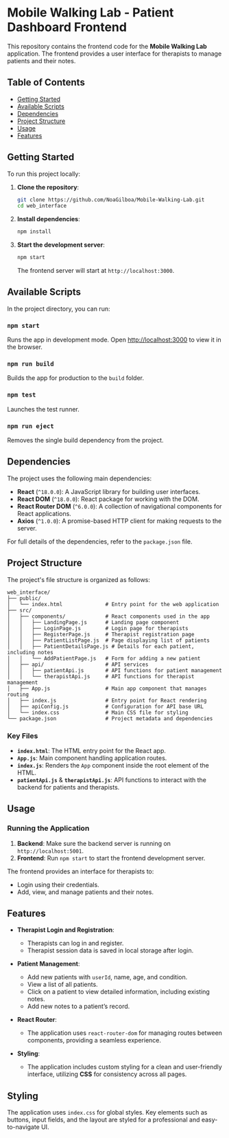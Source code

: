 
# Mobile Walking Lab - Patient Dashboard Frontend

This repository contains the frontend code for the **Mobile Walking Lab** application. The frontend provides a user interface for therapists to manage patients and their notes.

## Table of Contents

- [Getting Started](#getting-started)
- [Available Scripts](#available-scripts)
- [Dependencies](#dependencies)
- [Project Structure](#project-structure)
- [Usage](#usage)
- [Features](#features)

## Getting Started

To run this project locally:

1. **Clone the repository**:

    ```sh
    git clone https://github.com/NoaGilboa/Mobile-Walking-Lab.git
    cd web_interface
    ```

2. **Install dependencies**:

    ```sh
    npm install
    ```

3. **Start the development server**:

    ```sh
    npm start
    ```

    The frontend server will start at `http://localhost:3000`.

## Available Scripts

In the project directory, you can run:

### `npm start`

Runs the app in development mode. Open [http://localhost:3000](http://localhost:3000) to view it in the browser.

### `npm run build`

Builds the app for production to the `build` folder.

### `npm test`

Launches the test runner.

### `npm run eject`

Removes the single build dependency from the project.

## Dependencies

The project uses the following main dependencies:

- **React** (`^18.0.0`): A JavaScript library for building user interfaces.
- **React DOM** (`^18.0.0`): React package for working with the DOM.
- **React Router DOM** (`^6.0.0`): A collection of navigational components for React applications.
- **Axios** (`^1.0.0`): A promise-based HTTP client for making requests to the server.

For full details of the dependencies, refer to the `package.json` file.

## Project Structure

The project's file structure is organized as follows:

```
web_interface/
├── public/
│   └── index.html              # Entry point for the web application
├── src/
│   ├── components/             # React components used in the app
│   │   ├── LandingPage.js      # Landing page component
│   │   ├── LoginPage.js        # Login page for therapists
│   │   ├── RegisterPage.js     # Therapist registration page
│   │   ├── PatientListPage.js  # Page displaying list of patients
│   │   ├── PatientDetailsPage.js # Details for each patient, including notes
│   │   └── AddPatientPage.js   # Form for adding a new patient
│   ├── api/                    # API services
│   │   ├── patientApi.js       # API functions for patient management
│   │   └── therapistApi.js     # API functions for therapist management
│   ├── App.js                  # Main app component that manages routing
│   ├── index.js                # Entry point for React rendering
│   ├── apiConfig.js            # Configuration for API base URL
│   └── index.css               # Main CSS file for styling
└── package.json                # Project metadata and dependencies
```

### Key Files

- **`index.html`**: The HTML entry point for the React app.
- **`App.js`**: Main component handling application routes.
- **`index.js`**: Renders the `App` component inside the root element of the HTML.
- **`patientApi.js`** & **`therapistApi.js`**: API functions to interact with the backend for patients and therapists.

## Usage

### Running the Application

1. **Backend**: Make sure the backend server is running on `http://localhost:5001`.
2. **Frontend**: Run `npm start` to start the frontend development server.

The frontend provides an interface for therapists to:

- Login using their credentials.
- Add, view, and manage patients and their notes.

## Features

- **Therapist Login and Registration**:
  - Therapists can log in and register.
  - Therapist session data is saved in local storage after login.

- **Patient Management**:
  - Add new patients with `userId`, name, age, and condition.
  - View a list of all patients.
  - Click on a patient to view detailed information, including existing notes.
  - Add new notes to a patient’s record.

- **React Router**:
  - The application uses `react-router-dom` for managing routes between components, providing a seamless experience.

- **Styling**:
  - The application includes custom styling for a clean and user-friendly interface, utilizing **CSS** for consistency across all pages.

## Styling

The application uses `index.css` for global styles. Key elements such as buttons, input fields, and the layout are styled for a professional and easy-to-navigate UI.

